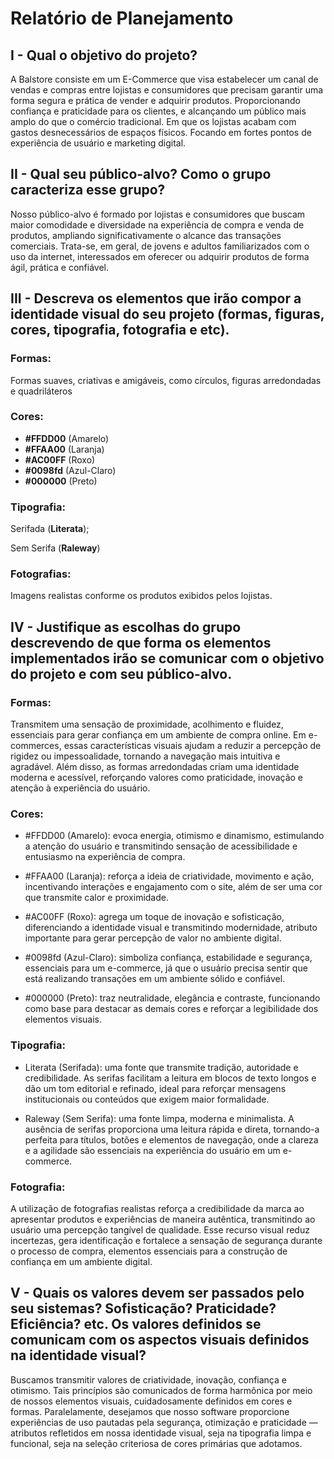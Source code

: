 # Relatório de Planejamento

## **I - Qual o objetivo do projeto?**

A Balstore consiste em um E-Commerce que visa estabelecer um canal de vendas e compras entre lojistas e consumidores que precisam garantir uma forma segura e prática de vender e adquirir produtos. Proporcionando confiança e praticidade para os clientes, e alcançando um público mais amplo do que o comércio tradicional. Em que os lojistas acabam com gastos desnecessários de espaços físicos. Focando em fortes pontos de experiência de usuário e marketing digital.

## **II - Qual seu público-alvo? Como o grupo caracteriza esse grupo?**

Nosso público-alvo é formado por lojistas e consumidores que buscam maior comodidade e diversidade na experiência de compra e venda de produtos, ampliando significativamente o alcance das transações comerciais. Trata-se, em geral, de jovens e adultos familiarizados com o uso da internet, interessados em oferecer ou adquirir produtos de forma ágil, prática e confiável.

## **III - Descreva os elementos que irão compor a identidade visual do seu projeto (formas, figuras, cores, tipografia, fotografia e etc).**

### **Formas:**

Formas suaves, criativas e amigáveis, como círculos, figuras arredondadas e quadriláteros

### **Cores:**

- **#FFDD00** (Amarelo)
- **#FFAA00** (Laranja)
- **#AC00FF** (Roxo)
- **#0098fd** (Azul-Claro)
- **#000000** (Preto)

### **Tipografia:**

Serifada (**Literata**);

Sem Serifa (**Raleway**)

### **Fotografias:**

Imagens realistas conforme os produtos exibidos pelos lojistas.

## **IV - Justifique as escolhas do grupo descrevendo de que forma os elementos implementados irão se comunicar com o objetivo do projeto e com seu público-alvo.**

### **Formas:**

Transmitem uma sensação de proximidade, acolhimento e fluidez, essenciais para gerar confiança em um ambiente de compra online. Em e-commerces, essas características visuais ajudam a reduzir a percepção de rigidez ou impessoalidade, tornando a navegação mais intuitiva e agradável. Além disso, as formas arredondadas criam uma identidade moderna e acessível, reforçando valores como praticidade, inovação e atenção à experiência do usuário.

### **Cores:**

- #FFDD00 (Amarelo): evoca energia, otimismo e dinamismo, estimulando a atenção do usuário e transmitindo sensação de acessibilidade e entusiasmo na experiência de compra.

- #FFAA00 (Laranja): reforça a ideia de criatividade, movimento e ação, incentivando interações e engajamento com o site, além de ser uma cor que transmite calor e proximidade.

- #AC00FF (Roxo): agrega um toque de inovação e sofisticação, diferenciando a identidade visual e transmitindo modernidade, atributo importante para gerar percepção de valor no ambiente digital.

- #0098fd (Azul-Claro): simboliza confiança, estabilidade e segurança, essenciais para um e-commerce, já que o usuário precisa sentir que está realizando transações em um ambiente sólido e confiável.

- #000000 (Preto): traz neutralidade, elegância e contraste, funcionando como base para destacar as demais cores e reforçar a legibilidade dos elementos visuais.

### **Tipografia:**

- Literata (Serifada): uma fonte que transmite tradição, autoridade e credibilidade. As serifas facilitam a leitura em blocos de texto longos e dão um tom editorial e refinado, ideal para reforçar mensagens institucionais ou conteúdos que exigem maior formalidade.

- Raleway (Sem Serifa): uma fonte limpa, moderna e minimalista. A ausência de serifas proporciona uma leitura rápida e direta, tornando-a perfeita para títulos, botões e elementos de navegação, onde a clareza e a agilidade são essenciais na experiência do usuário em um e-commerce.

### **Fotografia:**

A utilização de fotografias realistas reforça a credibilidade da marca ao apresentar produtos e experiências de maneira autêntica, transmitindo ao usuário uma percepção tangível de qualidade. Esse recurso visual reduz incertezas, gera identificação e fortalece a sensação de segurança durante o processo de compra, elementos essenciais para a construção de confiança em um ambiente digital.

## **V - Quais os valores devem ser passados pelo seu sistemas? Sofisticação? Praticidade? Eficiência? etc. Os valores definidos se comunicam com os aspectos visuais definidos na identidade visual?**

Buscamos transmitir valores de criatividade, inovação, confiança e otimismo. Tais princípios são comunicados de forma harmônica por meio de nossos elementos visuais, cuidadosamente definidos em cores e formas. Paralelamente, desejamos que nosso software proporcione experiências de uso pautadas pela segurança, otimização e praticidade — atributos refletidos em nossa identidade visual, seja na tipografia limpa e funcional, seja na seleção criteriosa de cores primárias que adotamos.